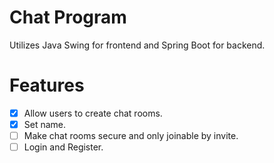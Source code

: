 # Chat Program
Utilizes Java Swing for frontend and Spring Boot for backend.

# Features
- [X] Allow users to create chat rooms.
- [X] Set name.
- [ ] Make chat rooms secure and only joinable by invite.
- [ ] Login and Register.
